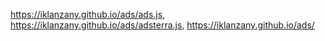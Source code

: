 https://iklanzany.github.io/ads/ads.js,
https://iklanzany.github.io/ads/adsterra.js,
https://iklanzany.github.io/ads/
